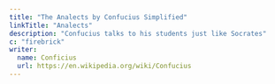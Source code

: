```yaml
---
title: "The Analects by Confucius Simplified"
linkTitle: "Analects"
description: "Confucius talks to his students just like Socrates"
c: "firebrick"
writer:
  name: Conficius
  url: https://en.wikipedia.org/wiki/Confucius
---
```

